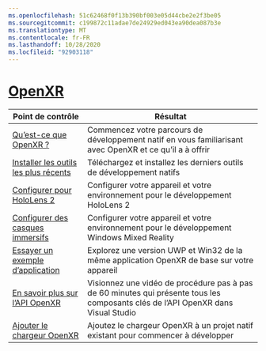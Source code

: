 ```yaml
---
ms.openlocfilehash: 51c62468f0f13b390bf003e05d44cbe2e2f3be05
ms.sourcegitcommit: c199872c11adae7de24929ed043ea90dea087b3e
ms.translationtype: MT
ms.contentlocale: fr-FR
ms.lasthandoff: 10/28/2020
ms.locfileid: "92903118"
---
```

# <a name="openxr"></a>[OpenXR](#tab/openxr)

|  Point de contrôle  |  Résultat  |
| --- | --- |
| [Qu’est-ce que OpenXR ?](../native/openxr.md) | Commencez votre parcours de développement natif en vous familiarisant avec OpenXR et ce qu’il a à offrir |
| [Installer les outils les plus récents](../install-the-tools.md) | Téléchargez et installez les derniers outils de développement natifs |
| [Configurer pour HoloLens 2](../native/openxr-getting-started.md#getting-started-with-openxr-for-hololens-2) | Configurer votre appareil et votre environnement pour le développement HoloLens 2 |
| [Configurer des casques immersifs](../native/openxr-getting-started.md#getting-started-with-openxr-for-windows-mixed-reality-headsets) | Configurer votre appareil et votre environnement pour le développement Windows Mixed Reality |
| [Essayer un exemple d’application](../native/openxr-getting-started.md#building-a-sample-openxr-app) | Explorez une version UWP et Win32 de la même application OpenXR de base sur votre appareil |
| [En savoir plus sur l’API OpenXR](../native/openxr-getting-started.md#learning-the-openxr-api) | Visionnez une vidéo de procédure pas à pas de 60 minutes qui présente tous les composants clés de l’API OpenXR dans Visual Studio |
| [Ajouter le chargeur OpenXR](../native/openxr-getting-started.md#integrate-the-openxr-loader-into-a-project) | Ajoutez le chargeur OpenXR à un projet natif existant pour commencer à développer |

<!--
# [WinRT (Legacy)](#tab/winrt)

|  Checkpoint  |  Outcome  |
| --- | --- |
| [Create a UWP app](../creating-a-holographic-directx-project.md) | Build a new Universal Windows Platform holographic app from scratch |
| [Create a Win32 app](../creating-a-holographic-directx-project.md#creating-a-win32-project) | Build a new Win32 holographic app from scratch |
| [Get a HolographicSpace](../getting-a-holographicspace.md) | Control immersive rendering, provide camera data, and access the spatial reasoning APIs |
| [Render in DirectX](../rendering-in-directx.md) | Reason about the position and orientation of one or more observers of a holographic scene as predicted by the system |
| [Coordinate systems in DirectX](../coordinate-systems-in-directx.md) | Explore the basis of spatial understanding offered by Windows Mixed Reality APIs. |
-->




